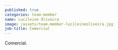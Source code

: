 ```yaml
---
published: true
categories: team-member
name: Lucileine Oliveira
image: /assets/team-member-lucileineoliveira.jpg
job-title: Comercial
---
```


Comercial.
